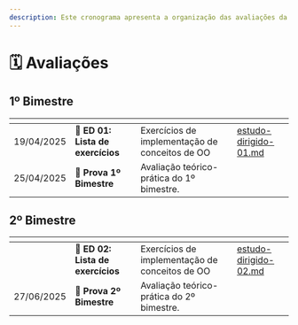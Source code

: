 ```yaml
---
description: Este cronograma apresenta a organização das avaliações da disciplina de POO.
---
```


# 🗓️ Avaliações

## 1º Bimestre

<table data-card-size="large" data-column-title-hidden data-view="cards"><thead><tr><th></th><th></th><th></th><th data-hidden data-card-target data-type="content-ref"></th></tr></thead><tbody><tr><td>19/04/2025</td><td><span data-gb-custom-inline data-tag="emoji" data-code="1f4c4">📄</span> <strong>ED 01: Lista de exercícios</strong></td><td>Exercícios de implementação de conceitos de OO</td><td><a href="../05-trabalhos/estudo-dirigido-01.md">estudo-dirigido-01.md</a></td></tr><tr><td>25/04/2025</td><td><span data-gb-custom-inline data-tag="emoji" data-code="1f4dd">📝</span> <strong>Prova 1º Bimestre</strong> </td><td>Avaliação teórico-prática do 1º bimestre.</td><td></td></tr></tbody></table>

## 2º Bimestre

<table data-card-size="large" data-column-title-hidden data-view="cards"><thead><tr><th></th><th></th><th></th><th data-hidden data-card-target data-type="content-ref"></th></tr></thead><tbody><tr><td></td><td><span data-gb-custom-inline data-tag="emoji" data-code="1f4c4">📄</span> <strong>ED 02: Lista de exercícios</strong></td><td>Exercícios de implementação de conceitos de OO</td><td><a href="../05-trabalhos/estudo-dirigido-02.md">estudo-dirigido-02.md</a></td></tr><tr><td>27/06/2025</td><td><span data-gb-custom-inline data-tag="emoji" data-code="1f4dd">📝</span> <strong>Prova 2º Bimestre</strong></td><td>Avaliação teórico-prática do 2º bimestre.</td><td></td></tr></tbody></table>
